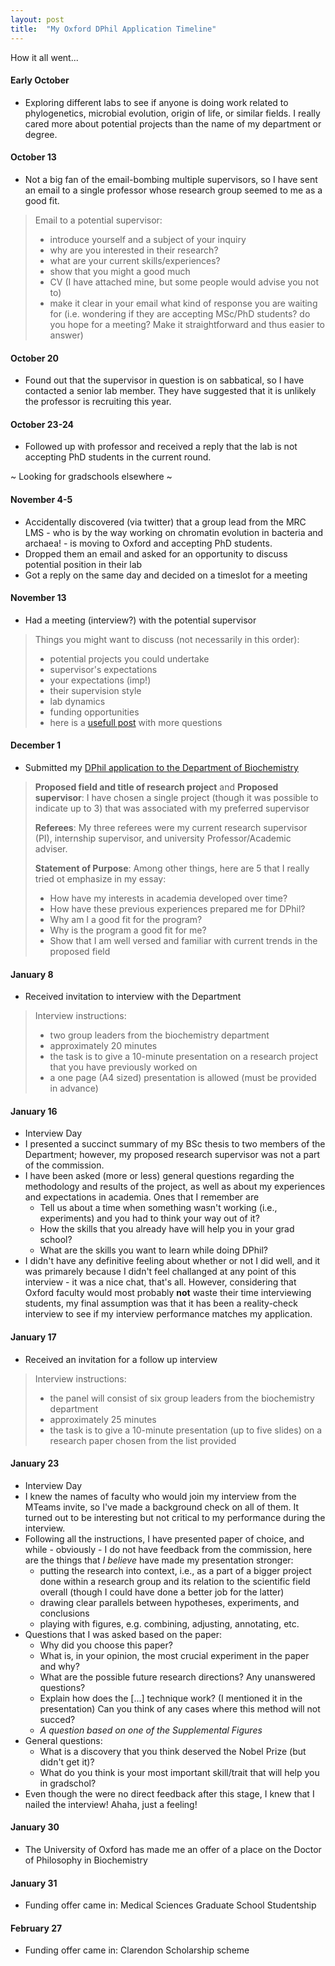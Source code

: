 ```yaml
---
layout: post
title:  "My Oxford DPhil Application Timeline"
---
```


How it all went...

#### **Early October**

- Exploring different labs to see if anyone is doing work related to phylogenetics, microbial evolution, origin of life, or similar fields. I really cared more about potential projects than the name of my department or degree.


#### **October 13**

- Not a big fan of the email-bombing multiple  supervisors, so I have sent an email to a single professor whose research group seemed to me as a good fit.
>Email to a potential supervisor:
>- introduce yourself and a subject of your inquiry
>- why are you interested in their research?
>- what are your current skills/experiences?
>- show that you might a good much
>- CV (I have attached mine, but some people would advise you not to)
>- make it clear in your email what kind of response you are waiting for (i.e. wondering if they are accepting MSc/PhD students? do you hope for a meeting? Make it straightforward and thus easier to answer)


#### **October 20**

- Found out that the supervisor in question is on sabbatical, so I have contacted a senior lab member. They have suggested that it is unlikely the professor is recruiting this year. 


#### **October 23-24**

- Followed up with professor and received a reply that the lab is not accepting PhD students in the current round.


~ Looking for gradschools elsewhere ~


#### **November 4-5**
- Accidentally discovered (via twitter) that a group lead from the MRC LMS - who is by the way working on chromatin evolution in bacteria and archaea! - is moving to Oxford and accepting PhD students.
- Dropped them an email and asked for an opportunity to discuss potential position in their lab
- Got a reply on the same day and decided on a timeslot for a meeting


#### **November 13**
- Had a meeting (interview?) with the potential supervisor
> Things you might want to discuss (not necessarily in this order):
> - potential projects you could undertake
> - supervisor's expectations
> - your expectations (imp!)
> - their supervision style
> - lab dynamics
> - funding opportunities
> - here is a [usefull post](https://twitter.com/PaolaVFigueroa/status/1312157953550479361?s=20) with more questions 


#### **December 1**
- Submitted my [DPhil application to the Department of Biochemistry](https://www.ox.ac.uk/admissions/graduate/courses/dphil-biochemistry)
> **Proposed field and title of research project** and **Proposed supervisor**:
> I have chosen a single project (though it was possible to indicate up to 3) that was associated with my preferred supervisor
>	
> **Referees**:
> My three referees were my current research supervisor (PI), internship supervisor, and university Professor/Academic adviser.
>	
> **Statement of Purpose**:
> Among other things, here are 5 that I really tried ot emphasize in my essay:
>	- How have my interests in academia developed over time?
>	- How have these previous experiences prepared me for DPhil?
>	- Why am I a good fit for the program?
>	- Why is the program a good fit for me?
>	- Show that I am well versed and familiar with current trends in the proposed field


#### **January 8**
- Received invitation to interview with the Department
> Interview instructions: 
> - two group leaders from the biochemistry department
> - approximately 20 minutes
> - the task is to give a 10-minute presentation on a research project that you have previously worked on
> - a one page (A4 sized) presentation is allowed (must be provided in advance)


#### **January 16**
- Interview Day
- I presented a succinct summary of my BSc thesis to two members of the Department; however, my proposed research supervisor was not a part of the commission.
- I have been asked (more or less) general questions regarding the methodology and results of the project, as well as about my experiences and expectations in academia. Ones that I remember are
	* Tell us about a time when something wasn't working (i.e., experiments) and you had to think your way out of it?
	* How the skills that you already have will help you in your grad school?
	* What are the skills you want to learn while doing DPhil?
- I didn't have any definitive feeling about whether or not I did well, and it was primarely because I didn't feel challanged at any point of this interview - it was a nice chat, that's all. However, considering that Oxford faculty would most probably **not** waste their time interviewing students, my final assumption was that it has been a reality-check interview to see if my interview performance matches my application.

#### **January 17**

- Received an invitation for a follow up interview
> Interview instructions: 
> - the panel will consist of six group leaders from the biochemistry department
> - approximately 25 minutes
> - the task is to give a 10-minute presentation (up to five slides) on a research paper chosen from the list provided


#### **January 23**
- Interview Day
- I knew the names of faculty who would join my interview from the MTeams invite, so I've made a background check on all of them. It turned out to be interesting but not critical to my performance during the interview.
- Following all the instructions, I have presented paper of choice, and while - obviously - I do not have feedback from the commission, here are the things that *I believe* have made my presentation stronger:
	* putting the research into context, i.e., as a part of a bigger project done within a research group and its relation to the scientific field overall (though I could have done a better job for the latter)
	* drawing clear parallels between hypotheses, experiments, and conclusions
	* playing with figures, e.g. combining, adjusting, annotating, etc. 
- Questions that I was asked based on the paper:
	* Why did you choose this paper?
	* What is, in your opinion, the most crucial experiment in the paper and why?
	* What are the possible future research directions? Any unanswered questions?
	* Explain how does the [...]  technique work? (I mentioned it in the presentation) Can you think of any cases where this method will not succed?
	* *A question based on one of the Supplemental Figures*
- General questions:
	* What is a discovery that you think deserved the Nobel Prize (but didn't get it)?
	* What do you think is your most important skill/trait that will help you in gradschol?
- Even though the were no direct feedback after this stage, I knew that I nailed the interview! Ahaha, just a feeling!


#### **January 30**
- The University of Oxford has made me an offer of a place on the Doctor of Philosophy in Biochemistry


#### **January 31**
- Funding offer came in: Medical Sciences Graduate School Studentship


#### **February 27**
- Funding offer came in: Clarendon Scholarship scheme